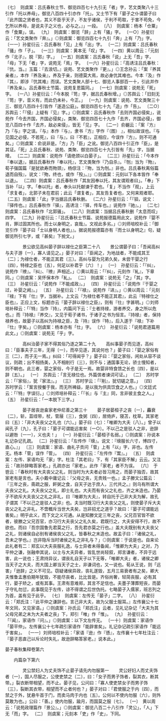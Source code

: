 <!-- { "loadSidebar": true } -->
〔七〕　则虞案：吕氏春秋士节、御览四百七十九引无「者」字，艺文类聚八十三引作「托以养母」，御览八百四十引亦作「托」。又士节下有「晏子之仆谓晏子曰『此齐国之贤者也，其义不臣乎天子，不友乎诸侯，于利不苟取，于害不苟免，今乞所以养母，是说夫子之义也，必与之。』」一段。
〔八〕　则虞案：杨本「仓粟」作「食粟」，误。
〔九〕　则虞案：御览「辞」上有「骚」字。
〔一○〕孙星衍云：「艺文类聚作『奔』。」◎则虞案：御览四百七十九引「奔」上有「乃」字。
〔一一〕孙星衍云：吕氏春秋「见」上有「出」字。
〔一二〕则虞案：吕氏春秋「骚」作「子」。
〔一三〕则虞案：黄本无「叹」字。
〔一四〕黄以周云：「元刻作『北子』，脱『郭』字。」
〔一五〕则虞案：吕氏春秋「说」上无「吾」字，「母」下无「者」字，说苑无「焉」字。
〔一六〕孙星衍云：「高诱注吕氏春秋：『伉，当。』玉篇：『去浪切。』说苑、艺文类聚作『更』。」◎王念孙云：「案『养其亲者』，本作『养及亲』，养及于亲，则德莫大焉，故必身伉其难也。今本『及』作『其』，即涉『伉其难』而误。艺文类聚人部十七、御览人事部百一十，引此并作『养及亲』。吕氏春秋士节篇、说苑复恩篇同。」
〔一七〕则虞案：说苑无「死」字。
〔一八〕孙星衍云：「今本脱『笥』字，据吕氏春秋增。」◎苏舆云：「旧刻无『笥』字，音义有，而此仍未补，今正。」
〔一九〕则虞案：说苑、艺文类聚三十三、御览八百四十引皆作「遂造公庭」。御览四百七十九「造」作「告」。
〔二○〕苏舆云：「『侵』上疑有『见』字。」◎则虞案：吕氏春秋作「去则齐国必侵矣」，说苑作「今去齐国，齐国必侵矣」，类聚、御览四百七十九作「去齐，齐国必侵」，御览八百四十作「去齐，敌必来侵」，皆无「见」字。
〔二一〕俞樾云：「案『方』乃『与』字之误。『与』本作『与』，隶书『方』字作『（图） 』，相似故误也。『与见国之必侵，不若死』，曰『与』，曰『不若』，正相应，今误作『方』，则不可通矣。」◎则虞案：俞说非是。「方」乃「臣」之讹。御览八百四十引正作「臣」，是其证。「死」上吕氏春秋、说苑、类聚、御览四百七十九引皆有「先」字，当据增。
〔二二〕则虞案：说苑作「请绝颈以白晏子」。
〔二三〕孙星衍云：「今本作『奉以退』，据吕氏春秋作『奉以托』，艺文类聚作『乃自杀』。『刎』当为『歾』，荀子强国篇『是犹欲寿而歾颈』，杨倞注：『歾，当为刎。』非也。吕氏春秋离俗篇退而自殁』，说文：『歾，终也，或作「殁」。』」◎则虞案：元刻以下各本皆作「奉以退」。
〔二四〕则虞案：吕氏春秋作「其友因奉以托，其友谓观者曰」。「奉」下当补「以」字。「奉以托」者，奉头以托献谏于君也。「复」不当作「观」，上云「求复者」，北郭子未在君前；此云「谓复者」，其友告复者也，又何来观者耶。
〔二五〕则虞案：「此」字当据吕氏春秋删。
〔二六〕孙星衍云：「『驲，说文：『驿传也。』吕氏春秋作『驿』，高诱注：『驿，传车也。』说苑作『驰』。」
〔二七〕则虞案：吕氏春秋作「北郭骚」。
〔二八〕则虞案：当据吕氏春秋删「太息而叹」四字。
〔二九〕孙星衍云：『吕氏春秋士节篇、说苑报德篇用此文，说苑作『婴不肖，罪过固其所也。而士以身明之，哀哉』。文视此多劣。」◎刘师培校补云：「御览引作『晏子曰「士以身明人者也」』。据说苑报德篇亦有『而士以身明之』句，疑御览所引七字，或『甚矣』下挩文。」



　　　　景公欲见高纠晏子辞以禄仕之臣第二十八
　　景公谓晏子曰：「吾闻高纠与夫子游〔一〕，寡人请见之。」晏子对曰：「臣闻之，为地战者，不能成其王〔二〕；为禄仕者，不能正其君〔三〕。高纠与婴为兄弟久矣，未尝干婴之行〔四〕，特禄之臣也〔五〕，何足以补君乎〔六〕！」
〔一〕　孙星衍云：「『纠』，说苑作『缭』。『纠』、『缭』声相近。」◎黄以周云：「『纠』，元刻作『糺』，下章同。」◎则虞案：吴怀保本作「糺」。
〔二〕　则虞案：说苑无「之」「其」字。
〔三〕　孙星衍云：「说苑作『不能成政』。」
〔四〕　孙星衍云：「说苑作『于婴之过，补婴之阙』。」
〔五〕　孙星衍云：「『禄』，说苑作『进』。」◎黄以周云：「元刻『禄』下有『仕』字，当据补。上文云『为禄仕者不能正其君』，此云『特禄仕之臣也』，正应上文，标题亦云『晏子辞以禄仕之臣』，则有『仕』字甚明。」◎刘师培补释云：「『特』当作『持』，内篇问下云：『士者持禄，游者养交，身之所以危也。』而『持禄』『养交』，又见于荀子诸书，于诸子之书为恒言。『持禄』者，保持禄养也，故晏子以高纠为持禄之臣，及『持』误作『特』，后入遂于『禄』下补『仕』字矣。」◎则虞案：杨本亦有「仕」字。
〔六〕　孙星衍云：「说苑君道篇用此文。」◎则虞案：说苑无「乎」字。



　　　　高纠治晏子家不得其俗乃逐之第二十九
　　高纠事晏子而见逐，高纠曰：「臣事夫子三年，无得〔一〕，而卒见逐，其说何也？」晏子曰：「婴之家俗有三〔二〕，而子无一焉。」纠曰：「可得闻乎？」晏子曰：「婴之家俗，闲处从容不谈议，则疏；出不相扬美，入不相削行〔三〕，则不与；通国事无论，骄士慢知者，则不朝也。此三者，婴之家俗，今子是无一焉。故婴非特食馈之长也〔四〕，是以辞〔五〕。」
〔一〕　苏舆云：「言无禄位也。外篇傧者谏词可证。」
〔二〕　苏时学云：「『家俗』，犹『家法』。」
〔三〕　苏时学云：「『削』，犹切磋之意。」
〔四〕　苏时学云：「案言授餐于我，而无所裨益，是以我为供具饮食之人也。」◎文廷式云：「『特』字误衍。」◎刘师培补释云：「『长』与『主』同，言非彼主食之人。」
〔五〕　孙星衍云：「一本脱下三字。」



　　　　晏子居丧逊畣家老仲尼善之第三十
　　晏子居晏桓子之丧〔一〕，麤衰〔二〕，斩，苴绖带，杖，菅屦〔三〕，食粥〔四〕，居倚庐，寝苫，枕草。其家老曰〔五〕：「非大夫丧父之礼也〔六〕。」晏子曰〔七〕：「唯卿为大夫〔八〕。」曾子以闻孔子〔九〕，孔子曰：「晏子可谓能远害矣〔一○〕。不以己之是驳人之非，逊辞以避咎〔一一〕，义也夫！」
〔一〕孙星衍云：「晏桓子名弱。」◎则虞案：孙说本礼记杂记孔疏。
〔二〕孙星衍云：「左传作『缞』。说文：『缞服长六寸，博四寸，直心。』」
〔三〕则虞案：家语、曲礼子贡问「菅」上有「以」字，非也。左传无。杨本「菅」误作「管」。
〔四〕　孙星衍云：「左传作『鬻』。」
〔五〕　则虞案：左传、家语均无「家」字。杜注「其老曰」下，有「其家臣不解」云云。又注云：「故孙辞略答家老。」孔疏亦出「家老」。此作「家老」者不为误。
〔六〕　于鬯云：「春秋时有大夫丧父之礼，则当时为大夫者必皆习用之，而晏子独否，故其家老有是言也。夫小戴中庸记云：『父母之丧，无贵贱一也。』孟子滕文公篇云：『三年之丧，斋疏之服，飦粥之食，自天子达于庶人，三代共之。』则乌有所谓大夫丧父之礼。大夫丧父之礼，即士礼也。大夫而有丧父之礼也，齐之末造也。乃晏子不欲斥大夫丧父之礼之非礼，曰『唯卿为大夫』，转自托于己非大夫为解，故孔子谓其『不以己之是驳人之非』也。夫当时既习行大夫丧父之礼，则使晏子斥大夫丧父之礼之非礼，不啻概斥当世大夫矣，岂非招尤之道乎？故曰：『晏子可谓能远害矣。』明乎此义，而下文之义可通。从是知滕文定三年之丧，父兄百官皆不欲者，彼滕之父兄百官，亦习行大夫丧父之礼久矣，君既行之，大夫安得不行，故不欲也。而曰『吾宗国鲁先君莫之行，吾先君亦莫之行也。』盖大夫既别有大夫丧父之礼，则诸侯自必别有诸侯丧父之礼，皆春秋之末造也。故孟子曰：『诸侯之礼，吾未之学也。』岂非隐斥当时诸侯之礼之非礼与？」◎则虞案：于说是也。自来论此礼者有二：郑玄以大夫丧服礼逸，与士异者未得备闻，「惟卿为大夫」之对，乃平仲之谦，张融申其说，以士与大夫异者，皆乱世尚轻叙，郑言谦者，不异于远害，此一说也；王肃持异议，谓丧礼自天子以下无等，「唯卿大夫」者，诸侯之卿当天子之大夫，而大国上卿当天子之士，非谦词也，又一说也。荀从王说，则「远害」「逊辞」之义不可见。窃疑诸侯异政，丧礼遂毁，五月三易衰者有之矣，卿大夫惟鲁孟惠伯期年犹毁，不能尽丧者，比比皆是。齐俗尚奢，轻简丧服，必有其行，晏子矫之，或有其事。王肃有意难郑，其言不足信也。夫墨子薄葬短丧，而晏子守礼勿愆，此事既见于左传，谅不得谓之后世伪托。七略晏子入儒家，班志列之为首，盖有见于此乎。
〔七〕　则虞案：左传无「晏子」二字。
〔八〕　孙星衍云：「郑氏注：『此平仲之谦辞也。言己非大夫，故为父服士服耳。』左传襄公十七年文同，又见家语。」◎则虞案：孙氏云「郑氏注」云者，见礼记杂记「大夫为其父母兄弟之未为大夫者之丧」下，郑引「唯」作「惟」。
〔九〕　孙星衍云：「『闻』，家语作『问』。」◎则虞案：以下文左传无。
〔一十〕则虞案：家语作「晏平仲」。左传襄公十七年疏引家语作「能辟害矣」。礼记杂记疏引家语作「能远于害矣」。
〔一一〕刘师培校补云：「家语『逊』作『愻』，左传襄十七年杜注云：『晏子恶直己以斥论时失礼，故逊辞略答家老。』说本此。」



晏子春秋集释卷第六

　　内篇杂下第六

　　　　灵公禁妇人为丈夫饰不止晏子请先内勿服第一
　　灵公好妇人而丈夫饰者〔一〕，国人尽服之，公使吏禁之〔二〕，曰：「女子而男子饰者，裂其衣，断其带。」裂衣断带相望，而不止。晏子见，公问曰：「寡人使吏禁女子而男子饰〔三〕，裂断其衣带，相望而不止者何也？」晏子对曰：「君使服之于内〔四〕，而禁之于外，犹悬牛首于门，而卖马肉于内也〔五〕。公何以不使内勿服〔六〕，则外莫敢为也。」公曰：「善。」使内勿服，踰月，而国莫之服〔七〕。
〔一〕　黄以周云：「说苑政理篇作『景公』。」◎则虞案：御览八百二十八引作「灵公」，「人」下无「而」字。
〔二〕　则虞案；元刻本「吏」作「史」，下同。
